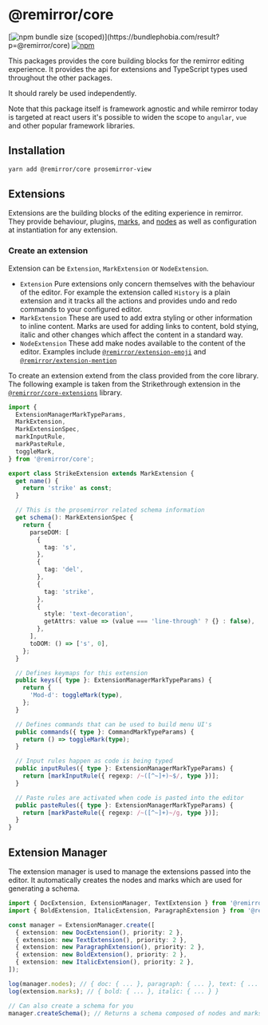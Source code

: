 # @remirror/core

[![npm bundle size (scoped)](https://img.shields.io/bundlephobia/minzip/@remirror/core.svg?)](https://bundlephobia.com/result?p=@remirror/core)
[![npm](https://img.shields.io/npm/dm/@remirror/core.svg?&logo=npm)](https://www.npmjs.com/package/@remirror/core)

This packages provides the core building blocks for the remirror editing experience. It provides the api for
extensions and TypeScript types used throughout the other packages.

It should rarely be used independently.

Note that this package itself is framework agnostic and while remirror today is targeted at react users it's
possible to widen the scope to `angular`, `vue` and other popular framework libraries.

## Installation

```bash
yarn add @remirror/core prosemirror-view
```

## Extensions

Extensions are the building blocks of the editing experience in remirror. They provide behaviour, plugins,
[marks](https://prosemirror.net/docs/guide/#schema.marks), and
[nodes](https://prosemirror.net/docs/guide/#schema.node_types) as well as configuration at instantiation for
any extension.

### Create an extension

Extension can be `Extension`, `MarkExtension` or `NodeExtension`.

- `Extension` Pure extensions only concern themselves with the behaviour of the editor. For example the
  extension called `History` is a plain extension and it tracks all the actions and provides undo and redo
  commands to your configured editor.
- `MarkExtension` These are used to add extra styling or other information to inline content. Marks are used
  for adding links to content, bold stying, italic and other changes which affect the content in a standard
  way.
- `NodeExtension` These add make nodes available to the content of the editor. Examples include
  [`@remirror/extension-emoji`](../extension-emoji) and [`@remirror/extension-mention`](../extension-mention)

To create an extension extend from the class provided from the core library. The following example is taken
from the Strikethrough extension in the [`@remirror/core-extensions`](../core-extensions) library.

```ts
import {
  ExtensionManagerMarkTypeParams,
  MarkExtension,
  MarkExtensionSpec,
  markInputRule,
  markPasteRule,
  toggleMark,
} from '@remirror/core';

export class StrikeExtension extends MarkExtension {
  get name() {
    return 'strike' as const;
  }

  // This is the prosemirror related schema information
  get schema(): MarkExtensionSpec {
    return {
      parseDOM: [
        {
          tag: 's',
        },
        {
          tag: 'del',
        },
        {
          tag: 'strike',
        },
        {
          style: 'text-decoration',
          getAttrs: value => (value === 'line-through' ? {} : false),
        },
      ],
      toDOM: () => ['s', 0],
    };
  }

  // Defines keymaps for this extension
  public keys({ type }: ExtensionManagerMarkTypeParams) {
    return {
      'Mod-d': toggleMark(type),
    };
  }

  // Defines commands that can be used to build menu UI's
  public commands({ type }: CommandMarkTypeParams) {
    return () => toggleMark(type);
  }

  // Input rules happen as code is being typed
  public inputRules({ type }: ExtensionManagerMarkTypeParams) {
    return [markInputRule({ regexp: /~([^~]+)~$/, type })];
  }

  // Paste rules are activated when code is pasted into the editor
  public pasteRules({ type }: ExtensionManagerMarkTypeParams) {
    return [markPasteRule({ regexp: /~([^~]+)~/g, type })];
  }
}
```

## Extension Manager

The extension manager is used to manage the extensions passed into the editor. It automatically creates the
nodes and marks which are used for generating a schema.

```ts
import { DocExtension, ExtensionManager, TextExtension } from '@remirror/core';
import { BoldExtension, ItalicExtension, ParagraphExtension } from '@remirror/core-extensions';

const manager = ExtensionManager.create([
  { extension: new DocExtension(), priority: 2 },
  { extension: new TextExtension(), priority: 2 },
  { extension: new ParagraphExtension(), priority: 2 },
  { extension: new BoldExtension(), priority: 2 },
  { extension: new ItalicExtension(), priority: 2 },
]);

log(manager.nodes); // { doc: { ... }, paragraph: { ... }, text: { ... } }
log(extension.marks); // { bold: { ... }, italic: { ... } }

// Can also create a schema for you
manager.createSchema(); // Returns a schema composed of nodes and marks in the extensions provided
```
